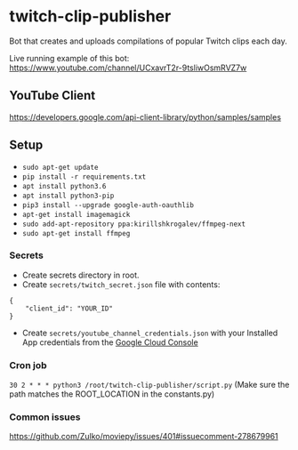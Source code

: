 # twitch-clip-publisher
Bot that creates and uploads compilations of popular Twitch clips each day.

Live running example of this bot: https://www.youtube.com/channel/UCxavrT2r-9tsliwOsmRVZ7w

## YouTube Client
https://developers.google.com/api-client-library/python/samples/samples

## Setup

- ```sudo apt-get update```
- ```pip install -r requirements.txt```
- ```apt install python3.6```
- ```apt install python3-pip```
- ```pip3 install --upgrade google-auth-oauthlib```
- ```apt-get install imagemagick```
- ```sudo add-apt-repository ppa:kirillshkrogalev/ffmpeg-next```
- ```sudo apt-get install ffmpeg```

### Secrets

- Create secrets directory in root.
- Create `secrets/twitch_secret.json` file with contents:
```
{
    "client_id": "YOUR_ID"
}
``` 
- Create `secrets/youtube_channel_credentials.json` with your Installed App credentials from the [Google Cloud Console](https://console.cloud.google.com/apis/credentials)

### Cron job
```30 2 * * * python3 /root/twitch-clip-publisher/script.py```
(Make sure the path matches the ROOT_LOCATION in the constants.py)

### Common issues
https://github.com/Zulko/moviepy/issues/401#issuecomment-278679961